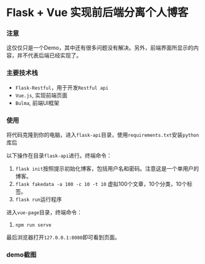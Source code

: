 # Flask + Vue 实现前后端分离个人博客

### 注意

这仅仅只是一个Demo，其中还有很多问题没有解决。另外，前端界面所显示的内容，并不代表后端已经实现了。

### 主要技术栈

* `Flask-Restful`，用于开发`Restful api`
* `Vue.js`, 实现前端页面
* `Bulma`, 前端UI框架

### 使用

将代码克隆到你的电脑，进入`flask-api`目录，使用`requirements.txt`安装`python`库后

以下操作在目录`flask-api`进行。终端命令：

1. `flask init`按照提示初始化博客，包括用户名和密码。注意这是一个单用户的博客。
2. `flask fakedata -a 100 -c 10 -t 10` 虚拟100个文章，10个分类，10个标签。
3. `flask run`运行程序

进入`vue-page`目录，终端命令：

1. `npm run serve`

最后浏览器打开`127.0.0.1:8080`即可看到页面。

### demo截图

[](https://github.com/laodiaoyadashu/flask-vue-blog/blob/master/images/QQ20200324-110847%402x.png)



